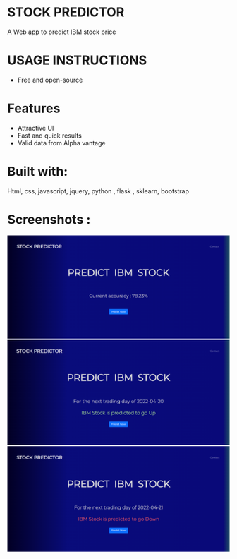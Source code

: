 # STOCK PREDICTOR
  A Web app to predict IBM stock price
  
# USAGE INSTRUCTIONS
  * Free and open-source
   
# Features
  * Attractive UI
  * Fast and quick results
  * Valid data from Alpha vantage
  
# Built with:
  Html, css, javascript, jquery, python , flask , sklearn, bootstrap
  
# Screenshots :

<img src = 'https://github.com/mharrish7/stock_predictor/blob/main/stock%20market%20pred/screenshots/1.png?raw=true' />
<img src = 'https://github.com/mharrish7/stock_predictor/blob/main/stock%20market%20pred/screenshots/2.png?raw=true' />

<img src = 'https://github.com/mharrish7/stock_predictor/blob/main/stock%20market%20pred/screenshots/3.png?raw=true' />








